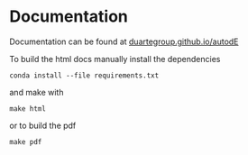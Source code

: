 # Documentation

Documentation can be found at
[duartegroup.github.io/autodE](https://duartegroup.github.io/autodE/)

To build the html docs manually install the dependencies

```
conda install --file requirements.txt
```

and make with

```
make html
```

or to build the pdf
```
make pdf
```
